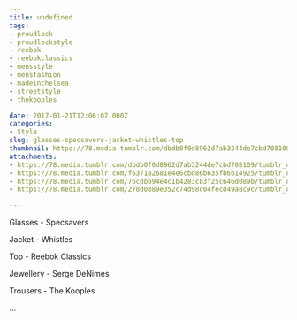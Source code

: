 ```yaml
---
title: undefined
tags:
- proudlock
- proudlockstyle
- reebok
- reebokclassics
- mensstyle
- mensfashion
- madeinchelsea
- streetstyle
- thekooples

date: 2017-01-21T12:06:07.000Z
categories:
- Style
slug: glasses-specsavers-jacket-whistles-top
thumbnail: https://78.media.tumblr.com/dbdb0f0d8962d7ab3244de7cbd708109/tumblr_ok4pm8iapM1rhrm24o1_540.jpg
attachments:
- https://78.media.tumblr.com/dbdb0f0d8962d7ab3244de7cbd708109/tumblr_ok4pm8iapM1rhrm24o1_1280.jpg
- https://78.media.tumblr.com/f6371a2681e4e6cbd86b635fb6b14925/tumblr_ok4pm8iapM1rhrm24o2_1280.jpg
- https://78.media.tumblr.com/7bcdbb94e4c1b4283cb3f25c646d089b/tumblr_ok4pm8iapM1rhrm24o3_1280.jpg
- https://78.media.tumblr.com/278d0889e352c74d98c04fecd49a8c9c/tumblr_ok4pm8iapM1rhrm24o4_1280.jpg

---
```


Glasses - Specsavers 

  Jacket - Whistles 

  Top - Reebok Classics 

  Jewellery - Serge DeNimes 

  Trousers - The Kooples 

...
